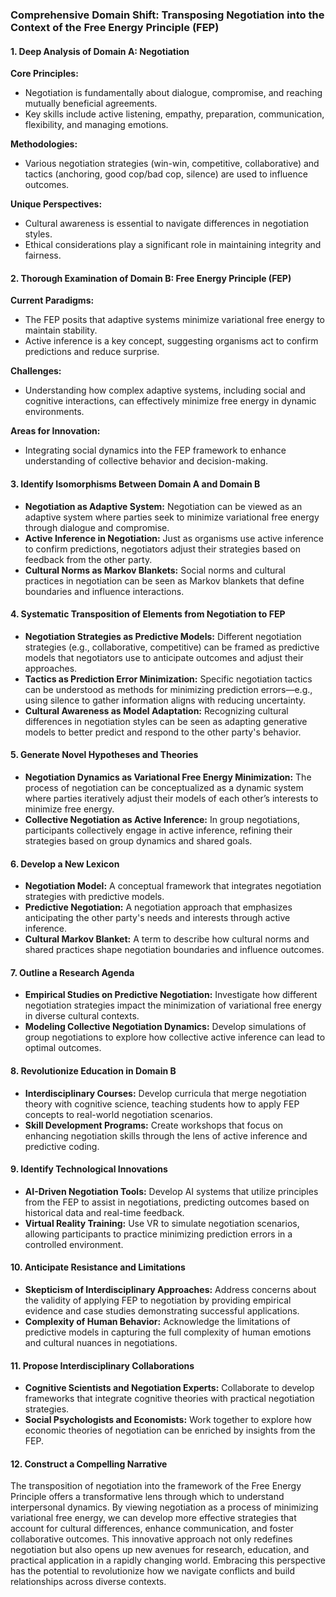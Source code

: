 ### Comprehensive Domain Shift: Transposing Negotiation into the Context of the Free Energy Principle (FEP)

#### 1. Deep Analysis of Domain A: Negotiation

**Core Principles:**
- Negotiation is fundamentally about dialogue, compromise, and reaching mutually beneficial agreements.
- Key skills include active listening, empathy, preparation, communication, flexibility, and managing emotions.

**Methodologies:**
- Various negotiation strategies (win-win, competitive, collaborative) and tactics (anchoring, good cop/bad cop, silence) are used to influence outcomes.

**Unique Perspectives:**
- Cultural awareness is essential to navigate differences in negotiation styles.
- Ethical considerations play a significant role in maintaining integrity and fairness.

#### 2. Thorough Examination of Domain B: Free Energy Principle (FEP)

**Current Paradigms:**
- The FEP posits that adaptive systems minimize variational free energy to maintain stability.
- Active inference is a key concept, suggesting organisms act to confirm predictions and reduce surprise.

**Challenges:**
- Understanding how complex adaptive systems, including social and cognitive interactions, can effectively minimize free energy in dynamic environments.

**Areas for Innovation:**
- Integrating social dynamics into the FEP framework to enhance understanding of collective behavior and decision-making.

#### 3. Identify Isomorphisms Between Domain A and Domain B

- **Negotiation as Adaptive System:** Negotiation can be viewed as an adaptive system where parties seek to minimize variational free energy through dialogue and compromise.
- **Active Inference in Negotiation:** Just as organisms use active inference to confirm predictions, negotiators adjust their strategies based on feedback from the other party.
- **Cultural Norms as Markov Blankets:** Social norms and cultural practices in negotiation can be seen as Markov blankets that define boundaries and influence interactions.

#### 4. Systematic Transposition of Elements from Negotiation to FEP

- **Negotiation Strategies as Predictive Models:** Different negotiation strategies (e.g., collaborative, competitive) can be framed as predictive models that negotiators use to anticipate outcomes and adjust their approaches.
- **Tactics as Prediction Error Minimization:** Specific negotiation tactics can be understood as methods for minimizing prediction errors—e.g., using silence to gather information aligns with reducing uncertainty.
- **Cultural Awareness as Model Adaptation:** Recognizing cultural differences in negotiation styles can be seen as adapting generative models to better predict and respond to the other party's behavior.

#### 5. Generate Novel Hypotheses and Theories

- **Negotiation Dynamics as Variational Free Energy Minimization:** The process of negotiation can be conceptualized as a dynamic system where parties iteratively adjust their models of each other’s interests to minimize free energy.
- **Collective Negotiation as Active Inference:** In group negotiations, participants collectively engage in active inference, refining their strategies based on group dynamics and shared goals.

#### 6. Develop a New Lexicon

- **Negotiation Model:** A conceptual framework that integrates negotiation strategies with predictive models.
- **Predictive Negotiation:** A negotiation approach that emphasizes anticipating the other party's needs and interests through active inference.
- **Cultural Markov Blanket:** A term to describe how cultural norms and shared practices shape negotiation boundaries and influence outcomes.

#### 7. Outline a Research Agenda

- **Empirical Studies on Predictive Negotiation:** Investigate how different negotiation strategies impact the minimization of variational free energy in diverse cultural contexts.
- **Modeling Collective Negotiation Dynamics:** Develop simulations of group negotiations to explore how collective active inference can lead to optimal outcomes.

#### 8. Revolutionize Education in Domain B

- **Interdisciplinary Courses:** Develop curricula that merge negotiation theory with cognitive science, teaching students how to apply FEP concepts to real-world negotiation scenarios.
- **Skill Development Programs:** Create workshops that focus on enhancing negotiation skills through the lens of active inference and predictive coding.

#### 9. Identify Technological Innovations

- **AI-Driven Negotiation Tools:** Develop AI systems that utilize principles from the FEP to assist in negotiations, predicting outcomes based on historical data and real-time feedback.
- **Virtual Reality Training:** Use VR to simulate negotiation scenarios, allowing participants to practice minimizing prediction errors in a controlled environment.

#### 10. Anticipate Resistance and Limitations

- **Skepticism of Interdisciplinary Approaches:** Address concerns about the validity of applying FEP to negotiation by providing empirical evidence and case studies demonstrating successful applications.
- **Complexity of Human Behavior:** Acknowledge the limitations of predictive models in capturing the full complexity of human emotions and cultural nuances in negotiations.

#### 11. Propose Interdisciplinary Collaborations

- **Cognitive Scientists and Negotiation Experts:** Collaborate to develop frameworks that integrate cognitive theories with practical negotiation strategies.
- **Social Psychologists and Economists:** Work together to explore how economic theories of negotiation can be enriched by insights from the FEP.

#### 12. Construct a Compelling Narrative

The transposition of negotiation into the framework of the Free Energy Principle offers a transformative lens through which to understand interpersonal dynamics. By viewing negotiation as a process of minimizing variational free energy, we can develop more effective strategies that account for cultural differences, enhance communication, and foster collaborative outcomes. This innovative approach not only redefines negotiation but also opens up new avenues for research, education, and practical application in a rapidly changing world. Embracing this perspective has the potential to revolutionize how we navigate conflicts and build relationships across diverse contexts.